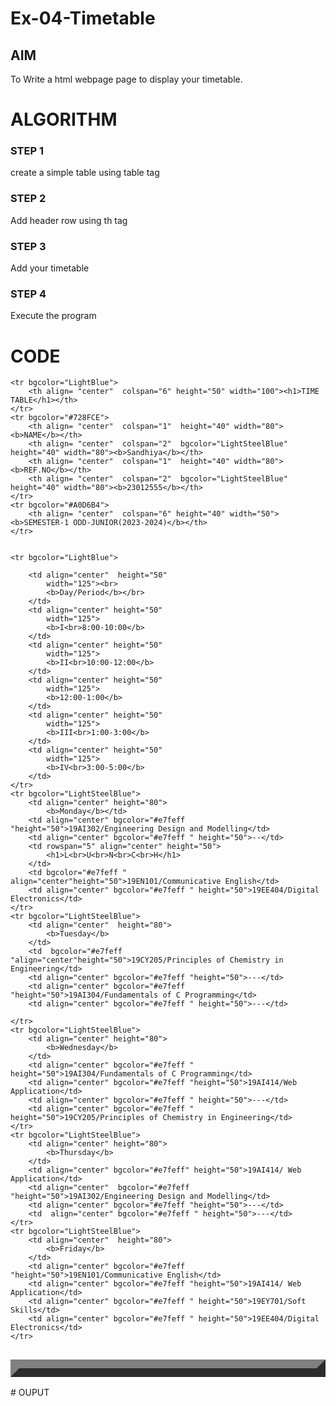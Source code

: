 # Ex-04-Timetable
## AIM
To Write a html webpage page to display your timetable.

# ALGORITHM
### STEP 1
create a simple table using table tag
### STEP 2
Add header row using th tag
### STEP 3
Add your timetable
### STEP 4
Execute the program

# CODE
<table border="14" cellspacing="0" align="left"  >
    
    <tr bgcolor="LightBlue">
        <th align= "center"  colspan="6" height="50" width="100"><h1>TIME TABLE</h1></th>
    </tr>
    <tr bgcolor="#728FCE">
        <th align= "center"  colspan="1"  height="40" width="80"><b>NAME</b></th>
        <th align= "center"  colspan="2"  bgcolor="LightSteelBlue" height="40" width="80"><b>Sandhiya</b></th>
        <th align= "center"  colspan="1"  height="40" width="80"><b>REF.NO</b></th>
        <th align= "center"  colspan="2"  bgcolor="LightSteelBlue" height="40" width="80"><b>23012555</b></th>
    </tr>
    <tr bgcolor="#A0D6B4">
        <th align= "center"  colspan="6" height="40" width="50"> <b>SEMESTER-1 ODD-JUNIOR(2023-2024)</b></th>
    </tr>
   
    
    <tr bgcolor="LightBlue">
        
        <td align="center"  height="50"
            width="125"><br>
            <b>Day/Period</b></br>
        </td>
        <td align="center" height="50"
            width="125">
            <b>I<br>8:00-10:00</b>
        </td>
        <td align="center" height="50"
            width="125">
            <b>II<br>10:00-12:00</b>
        </td>
        <td align="center" height="50"
            width="125">
            <b>12:00-1:00</b>
        </td>
        <td align="center" height="50"
            width="125">
            <b>III<br>1:00-3:00</b>
        </td>
        <td align="center" height="50"
            width="125">
            <b>IV<br>3:00-5:00</b>
        </td>
    </tr>
    <tr bgcolor="LightSteelBlue">
        <td align="center" height="80">
            <b>Monday</b></td>
        <td align="center" bgcolor="#e7feff "height="50">19AI302/Engineering Design and Modelling</td>
        <td align="center" bgcolor="#e7feff " height="50">--</td>
        <td rowspan="5" align="center" height="50">
            <h1>L<br>U<br>N<br>C<br>H</h1>
        </td>
        <td bgcolor="#e7feff " align="center"height="50">19EN101/Communicative English</td>
        <td align="center" bgcolor="#e7feff " height="50">19EE404/Digital Electronics</td>
    </tr>
    <tr bgcolor="LightSteelBlue">
        <td align="center"  height="80">
            <b>Tuesday</b>
        </td>
        <td  bgcolor="#e7feff "align="center"height="50">19CY205/Principles of Chemistry in Engineering</td>
        <td align="center" bgcolor="#e7feff "height="50">---</td>
        <td align="center" bgcolor="#e7feff "height="50">19AI304/Fundamentals of C Programming</td>
        <td align="center" bgcolor="#e7feff " height="50">---</td>
        
    </tr>
    <tr bgcolor="LightSteelBlue">
        <td align="center" height="80">
            <b>Wednesday</b>
        </td>
        <td align="center" bgcolor="#e7feff " height="50">19AI304/Fundamentals of C Programming</td>
        <td align="center" bgcolor="#e7feff "height="50">19AI414/Web Application</td>
        <td align="center" bgcolor="#e7feff " height="50">---</td>
        <td align="center" bgcolor="#e7feff " height="50">19CY205/Principles of Chemistry in Engineering</td>
    </tr>
    <tr bgcolor="LightSteelBlue">
        <td align="center" height="80">
            <b>Thursday</b>
        </td>
        <td align="center" bgcolor="#e7feff" height="50">19AI414/ Web Application</td>
        <td align="center"  bgcolor="#e7feff "height="50">19AI302/Engineering Design and Modelling</td>
        <td align="center" bgcolor="#e7feff "height="50">---</td>
        <td  align="center" bgcolor="#e7feff " height="50">---</td>
    </tr>
    <tr bgcolor="LightSteelBlue">
        <td align="center"  height="80">
            <b>Friday</b>
        </td>
        <td align="center" bgcolor="#e7feff "height="50">19EN101/Communicative English</td>
        <td align="center" bgcolor="#e7feff "height="50">19AI414/ Web Application</td>
        <td align="center" bgcolor="#e7feff " height="50">19EY701/Soft Skills</td>
        <td align="center" bgcolor="#e7feff " height="50">19EE404/Digital Electronics</td>
    </tr>
</table>
</table>
# OUPUT
